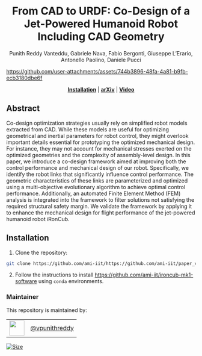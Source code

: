 <h1 align="center">
  From CAD to URDF: Co-Design of a Jet-Powered Humanoid Robot Including CAD Geometry
</h1>

<div align="center">
Punith Reddy Vanteddu, Gabriele Nava, Fabio Bergonti, Giuseppe L’Erario, Antonello Paolino, Daniele Pucci
</div>

<p align="center">

https://github.com/user-attachments/assets/744b3896-48fa-4a81-b9fb-ecb3180dbe6f

</p>
<div align="center">
  <a href="#Installation"><b>Installation</b></a> |
  <a href="https://arxiv.org/abs/2410.07963"><b>arXiv</b></a> |
  <a href="https://www.youtube.com/watch?v=k_rbv8lNKjA&ab_channel=ArtificialandMechanicalIntelligence"><b>Video</b></a>
</div>

## Abstract

Co-design optimization strategies usually rely on simplified robot models extracted from CAD. While these models are useful for optimizing geometrical and inertial parameters for robot control, they might overlook important details essential for prototyping the optimized mechanical design. For instance, they may not account for mechanical stresses exerted on the optimized geometries and the complexity of assembly-level design. In this paper, we introduce a co-design framework aimed at improving both the control performance and mechanical design of our robot. Specifically, we identify the robot links that significantly influence control performance.
The geometric characteristics of these links are parameterized and optimized using a multi-objective evolutionary algorithm to achieve optimal control performance. Additionally, an automated Finite Element Method (FEM) analysis is integrated into the framework to filter solutions not satisfying the required structural safety margin. We validate the framework by applying it to enhance the mechanical design for flight performance of the jet-powered humanoid robot iRonCub.

## Installation

1. Clone the repository:
  ```bash
  git clone https://github.com/ami-iit/https://github.com/ami-iit/paper_vanteddu_2024_iros_cogenerative_cad.git
  ```

2. Follow the instructions to install https://github.com/ami-iit/ironcub-mk1-software using `conda` environments.



### Maintainer

This repository is maintained by:

| | |
|:---:|:---:|
| [<img src="https://github.com/vpunithreddy.png" width="40">](https://github.com/vpunithreddy) | [@vpunithreddy](https://github.com/vpunithreddy) |

<p align="left">
   <a href="https://github.com/ami-iit/paper_vanteddu_2024_iros_cogenerative_cad/blob/main/LICENSE"><img src="https://img.shields.io/github/license/ami-iit/paper_vanteddu_2024_iros_cogenerative_cad" alt="Size" class="center"/></a>
</p>

